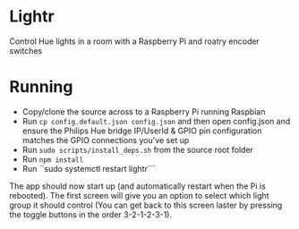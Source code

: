 # Lightr
Control Hue lights in a room with a Raspberry Pi and roatry encoder switches

# Running
- Copy/clone the source across to a Raspberry Pi running Raspbian
- Run ```cp config.default.json config.json``` and then open config.json and ensure the Philips Hue bridge IP/UserId & GPIO pin configuration matches the GPIO connections you've set up
- Run ```sudo scripts/install_deps.sh``` from the source root folder
- Run ```npm install```
- Run ``sudo systemctl restart lightr```

The app should now start up (and automatically restart when the Pi is rebooted). The first screen will give you an option to select which light group it should control (You can get back to this screen laster by pressing the toggle buttons in the order 3-2-1-2-3-1).

